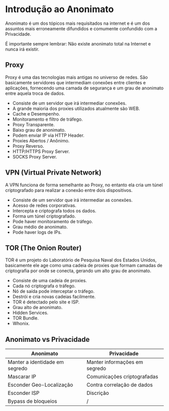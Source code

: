 # Introdução ao Anonimato

Anonimato é um dos tópicos mais requisitados na internet e é um dos assuntos mais erroneamente difundidos e comumente confundido com a Privacidade.

É importante sempre lembrar: Não existe anonimato total na Internet e nunca irá existir.

## Proxy

Proxy é uma das tecnologias mais antigas no universo de redes. São basicamente servidores que intermediam conexões entre clientes e aplicações, fornecendo uma camada de segurança e um grau de anonimato entre aquela troca de dados.

- Consiste de um servidor que irá intermediar conexões.
- A grande maioria dos proxies utilizados atualmente são WEB.
- Cache e Desempenho.
- Monitoramento e filtro de tráfego.
- Proxy Transparente.
- Baixo grau de anonimato.
- Podem enviar IP via HTTP Header.
- Proxies Abertos / Anônimo.
- Proxy Reverso.
- HTTP/HTTPS Proxy Server.
- SOCKS Proxy Server.

## VPN (Virtual Private Network)

A VPN funciona de forma semelhante ao Proxy, no entanto ela cria um túnel criptografado para realizar a conexão entre dois dispositivos.

- Consiste de um servidor que irá intermediar as conexões.
- Acesso de redes corporativas.
- Intercepta e criptografa todos os dados.
- Forma um túnel criptografado.
- Pode haver monitoramento de tráfego.
- Grau médio de anonimato.
- Pode haver logs de IPs.

## TOR (The Onion Router)

TOR é um projeto do Laboratório de Pesquisa Naval dos Estados Unidos, basicamente ele age como uma cadeia de proxies que formam camadas de criptografia por onde se conecta, gerando um alto grau de anonimato.

- Consiste de uma cadeia de proxies.
- Cada nó criptografa o tráfego.
- Nó de saída pode interceptar o tráfego.
- Destrói e cria novas cadeias facilmente.
- TOR é detectado pelo site e ISP.
- Grau alto de anonimato.
- Hidden Services.
- TOR Bundle.
- Whonix.

## Anonimato vs Privacidade

| Anonimato                      | Privacidade                   |
| ------------------------------ | ----------------------------- |
| Manter a identidade em segredo | Manter informações em segredo |
| Mascarar IP                    | Comunicações criptografadas   |
| Esconder Geo-Localização       | Contra correlação de dados    |
| Esconder ISP                   | Discrição                     |
| Bypass de bloqueios            | /                             |
